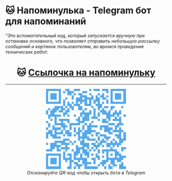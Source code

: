 # 🐱 Напоминулька - Telegram бот для напоминаний
_"Это вспомогательный код, который запускается вручную при остановке основного, что позволяет отправить небольшую рассылку сообщений и картинок пользователям, во времся проведения технических работ._

<div align="center">

# 🐱 [Ссылочка на напоминульку](https://t.me/naapominalochka_bot)

</div>

___________________________________________________________________________________________________________________________________________________________________________________________
<p align="center">
  <img src="images/qr-code.png" alt="QR-код" width="250">
  <br>
  <em>Отсканируйте QR-код чтобы открыть бота в Telegram</em>
</p>